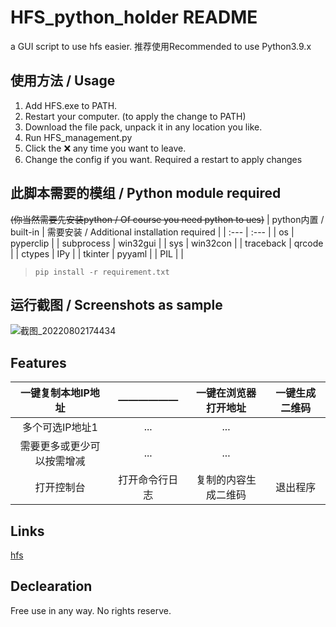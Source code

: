 # HFS_python_holder README
a GUI script to use hfs easier.
推荐使用Recommended to use Python3.9.x

## 使用方法 / Usage
1. Add HFS.exe to PATH.
2. Restart your computer. (to apply the change to PATH)
3. Download the file pack, unpack it in any location you like.
4. Run HFS_management.py
5. Click the ❌ any time you want to leave.
6. Change the config if you want. Required a restart to apply changes

## 此脚本需要的模组 / Python module required
~~(你当然需要先安装python / Of course you need python to ues)~~
| python内置 / built-in | 需要安装 / Additional installation required |
| :--- | :--- |
| os | pyperclip |
| subprocess | win32gui |
| sys | win32con |
| traceback | qrcode |
| ctypes | IPy |
| tkinter | pyyaml |
| PIL |  |

> ```batch
> pip install -r requirement.txt
> ```

## 运行截图 / Screenshots as sample
![截图_20220802174434](https://user-images.githubusercontent.com/53437291/182345015-8a69455e-fd51-47b8-bccc-e4ecdbbf03b9.png)

## Features
| 一键复制本地IP地址 | ——————  | 一键在浏览器打开地址 | 一键生成二维码 |
|  :----:  | :----:  | :----:  | :----:  |
| 多个可选IP地址1 | ... | ... |
| 需要更多或更少可以按需增减 | ... | ... |
| 打开控制台 | 打开命令行日志 | 复制的内容生成二维码 | 退出程序 |

## Links
[hfs](https://github.com/rejetto/hfs)

## Declearation
Free use in any way. No rights reserve.
